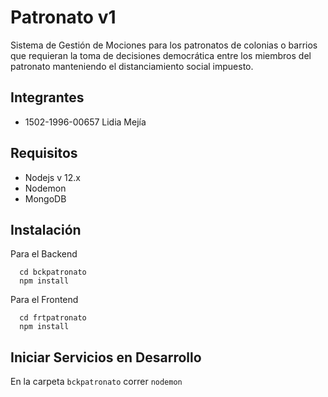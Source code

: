 # Patronato v1
Sistema de Gestión de Mociones para los patronatos de colonias o barrios que requieran la toma de decisiones democrática entre los miembros del patronato manteniendo el distanciamiento social impuesto.

## Integrantes
- 1502-1996-00657 Lidia Mejía

## Requisitos
- Nodejs v 12.x
- Nodemon
- MongoDB

## Instalación

Para el Backend
```
  cd bckpatronato
  npm install
```

Para el Frontend
```
  cd frtpatronato
  npm install
```  

## Iniciar Servicios en Desarrollo
En la carpeta ```bckpatronato``` correr ```nodemon```
